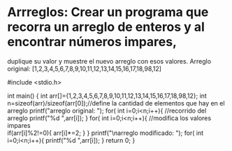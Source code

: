 # Arrreglos: Crear un programa que recorra un arreglo de enteros y al encontrar números impares, 
duplique su valor y muestre el nuevo arreglo con esos valores.  Arreglo original: [1,2,3,4,5,6,7,8,9,10,11,12,13,14,15,16,17,18,98,12]


#include <stdio.h>

int main() {
	int arr[]={1,2,3,4,5,6,7,8,9,10,11,12,13,14,15,16,17,18,98,12};
	int n=sizeof(arr)/sizeof(arr[0]);//define la cantidad de elementos que hay en el arreglo
	printf("arreglo original: ");
	for( int i=0;i<n;i++){ //recorrido del arreglo
		printf("%d ",arr[i]);
	}
	for( int i=0;i<n;i++){ //modifica los valores impares	
		if(arr[i]%2!=0){
			arr[i]*=2;
		}
	}
	printf("\narreglo modificado: ");
	for( int i=0;i<n;i++){ 
		printf("%d ",arr[i]);
	}
	return 0;
}
